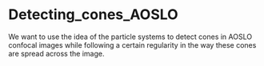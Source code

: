 # Detecting_cones_AOSLO
We want to use the idea of the particle systems to detect cones in AOSLO confocal images while following a certain regularity in the way these cones are spread across the image.
